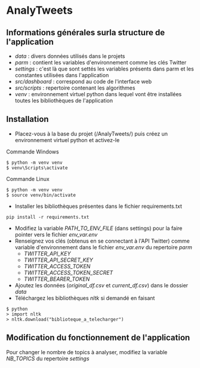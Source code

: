 # AnalyTweets

## Informations générales surla structure de l'application

* *data* : divers données utilisés dans le projets
* *parm* : contient les variables d'environnement comme les clés Twitter
* *settings* : c'est là que sont settés les variables présents dans parm et les constantes utilisées dans l'application
* *src/dashboard* : correspond au code de l'interface web
* *src/scripts* : repertoire contenant les algorithmes
* *venv* : environnement virtuel python dans lequel vont être installées toutes les bibliothèques de l'application 

## Installation

* Placez-vous à la base du projet (/AnalyTweets/) puis créez un environnement virtuel python et activez-le 

Commande Windows 
```
$ python -m venv venv
$ venv\Scripts\activate
```

Commande Linux
```
$ python -m venv venv
$ source venv/bin/activate
```

* Installer les bibliothèques présentes dans le fichier requirements.txt

```
pip install -r requirements.txt
```

* Modifiez la variable *PATH_TO_ENV_FILE* (dans settings) pour la faire pointer vers le fichier *env_var.env*
* Renseignez vos clés (obtenus en se connectant à l'API Twitter) comme variable d'environnement dans le fichier *env_var.env* du repertoire *parm*
  * *TWITTER_API_KEY*
  * *TWITTER_API_SECRET_KEY*
  * *TWITTER_ACCESS_TOKEN*
  * *TWITTER_ACCESS_TOKEN_SECRET*
  * *TWITTER_BEARER_TOKEN*
* Ajoutez les données (*original_df.csv* et *current_df.csv*) dans le dossier *data*
* Téléchargez les bibliothèques *nltk* si demandé en faisant

```
$ python
> import nltk
> nltk.download("biblioteque_a_telecharger")
```

## Modification du fonctionnement de l'application

Pour changer le nombre de topics à analyser, modifiez la variable *NB_TOPICS* du repertoire *settings*


